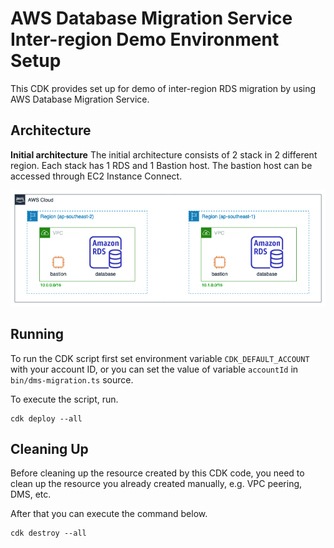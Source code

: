 # AWS Database Migration Service Inter-region Demo Environment Setup

This CDK provides set up for demo of inter-region RDS migration by using AWS 
Database Migration Service.

## Architecture

**Initial architecture** The initial architecture consists of 2 stack in 2 different region.
Each stack has 1 RDS and 1 Bastion host. The bastion host can be accessed through EC2 Instance Connect.

![Initial Architecture](docs/images/initial-architecture.png)


## Running

To run the CDK script first set environment variable `CDK_DEFAULT_ACCOUNT` with 
your account ID, or you can set the value of variable `accountId` in
`bin/dms-migration.ts` source.

To execute the script, run.

```
cdk deploy --all
```

## Cleaning Up

Before cleaning up the resource created by this CDK code, you need to clean up
the resource you already created manually, e.g. VPC peering, DMS, etc.

After that you can execute the command below.

```
cdk destroy --all
```